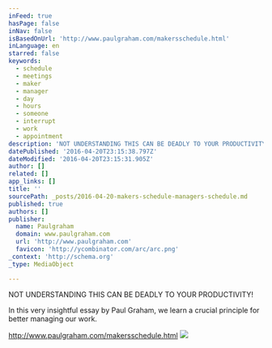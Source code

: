 ```yaml
---
inFeed: true
hasPage: false
inNav: false
isBasedOnUrl: 'http://www.paulgraham.com/makersschedule.html'
inLanguage: en
starred: false
keywords:
  - schedule
  - meetings
  - maker
  - manager
  - day
  - hours
  - someone
  - interrupt
  - work
  - appointment
description: 'NOT UNDERSTANDING THIS CAN BE DEADLY TO YOUR PRODUCTIVITY!'
datePublished: '2016-04-20T23:15:38.797Z'
dateModified: '2016-04-20T23:15:31.905Z'
author: []
related: []
app_links: []
title: ''
sourcePath: _posts/2016-04-20-makers-schedule-managers-schedule.md
published: true
authors: []
publisher:
  name: Paulgraham
  domain: www.paulgraham.com
  url: 'http://www.paulgraham.com'
  favicon: 'http://ycombinator.com/arc/arc.png'
_context: 'http://schema.org'
_type: MediaObject

---
```

NOT UNDERSTANDING THIS CAN BE DEADLY TO YOUR PRODUCTIVITY!

In this very insightful essay by Paul Graham, we learn a crucial principle for better managing our work.

http://www.paulgraham.com/makersschedule.html
![](https://the-grid-user-content.s3-us-west-2.amazonaws.com/4a85cea7-e100-4f73-b3b2-075d261784fc.jpg)
